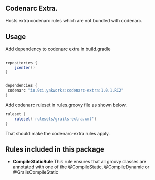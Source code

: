 Codenarc Extra.
----

Hosts extra codenarc rules which are not bundled with codenarc.

Usage
---

Add dependency to codenarc extra in build.gradle

```groovy

repositories {
    jcenter()
}


dependencies {
 codenarc "io.9ci.yakworks:codenarc-extra:1.0.1.RC2"
}


```

Add codenarc ruleset in rules.groovy file as shown below.

```groovy
ruleset {
    ruleset('rulesets/grails-extra.xml')
}
```

That should make the codenarc-extra rules apply.

Rules included in this package
----


- **CompileStaticRule** This rule ensures that all groovy classes are annotated with one of the @CompileStatic, @CompileDynamic or @GrailsCompileStatic



